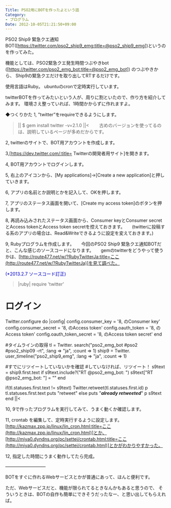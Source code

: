 ```yaml
---
Title: PSO2用にBOTを作ったよという話
Category:
- プログラム
Date: 2012-10-05T21:21:50+09:00
---
```


PSO2 Ship9 緊急クエ通知BOT([https://twitter.com/pso2_ship9_emg:title=@pso2_ship9_emg])というのを作ってみた。

機能としては、PSO2緊急クエ発生時間つぶやきbot ([https://twitter.com/pso2_emg_bot:title=@pso2_emg_bot]) のつぶやきから、
Ship9の緊急クエだけを取り出してRTするだけです。

使用言語はRuby。 ubuntuのcronで定時実行しています。

twitterBOTを作ってみたいという人が、周りに割といたので、作り方を紹介してみます。
環境さえ整っていれば、1時間かからずに作れますよ。


◆つくりかた
1, ”twitter”をrequireできるようにします。
>||
$ gem install twitter -v=2.1.0
||<
　　古めのバージョンを使ってるのは、説明しているページが多めだからです。

2, twitterのサイトで、BOT用アカウントを作成します。

3,[https://dev.twitter.com/:title= Twitterの開発者用サイト]を開きます。

4, BOT用アカウントでログインします。

5, 右上のアイコンから、[My applications]→[Create a new application]と押していきます。

6, アプリの名前とか説明とかを記入して、OKを押します。

7, アプリのステータス画面を開いて、[Create my access token]のボタンを押します。

8, 再読み込みされたステータス画面から、Consumer keyとConsumer secretとAccess tokenとAccess token secretを控えておきます。
　 (twitterに投稿する系のアプリの場合は、Read&Writeできるように設定を変えておきます。)

9, Rubyプログラムを作成します。
　 今回のPSO2 Ship9 緊急クエ通知BOTだと、こんな感じのソースコードになります。
　 gemのtwitterをどうやって使うかは、[http://route477.net/w/?RubyTwitterJa:title=ここ(http://route477.net/w/?RubyTwitterJa)]を見て調べた。

<span style="color: #0000cc">(*2013.2.7 ソースコード訂正)</span>
>|ruby|
require 'twitter'

# ログイン
Twitter.configure do |config|
  config.consumer_key = '8, のConsumer key'
  config.consumer_secret = '8, のAccess token'
  config.oauth_token = '8, のAccess token'
  config.oauth_token_secret = '8, のAccess token secret'
end 

#タイムラインの取得
tl = Twitter.
search("pso2_emg_bot #pso2 #pso2_ship09 -rt", :lang => "ja", :count => 1)
ship9 = Twitter.
user_timeline("pso2_ship9_emg", :lang => "ja", :count => 1)

#すでにリツイートしていないかを確認
#していなければ、リツイート！
s9text = ship9.first.text
if s9text.include?("RT @pso2_emg_bot: ")
	s9text["RT @pso2_emg_bot: "] = ""
end

if(tl.statuses.first.text != s9text)
	Twitter.retweet(tl.statuses.first.id)
	p tl.statuses.first.text
	puts "retweet"
else
	puts "*****already retweeted*****"
	p s9text
end
||<

10, 9で作ったプログラムを実行してみて、うまく動くか確認します。

11,  crontab を編集して、定時実行するように設定します。
[http://kazmax.zpp.jp/linux/lin_cron.html:title=ここ(http://kazmax.zpp.jp/linux/lin_cron.html)]とか、[http://miya0.dyndns.org/pc/settei/crontab.html:title=ここ(http://miya0.dyndns.org/pc/settei/crontab.html)]とかがわかりやすかった。

12, 指定した時間にうまく動作してたら完成。


―――――――――

BOTをすぐに作れるWebサービスとかが普通にあって、ほんと便利です。

ただ、Webサービスだと、機能が限られてるときなんかもあると思うので、
そういうときは、BOTの自作も簡単にできそうだったなー、と思い出してもらえれば。
